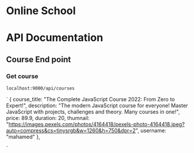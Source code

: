 # Online School

# API Documentation

## Course End point 

### Get course
`localhost:9000/api/courses`

`
    {
        course_title: "The Complete JavaScript Course 2022: From Zero to Expert!",
        description: "The modern JavaScript course for everyone! Master JavaScript with projects, challenges and theory. Many courses in one!",
        price: 89.9,
        duration: 20,
        thumnail: "https://images.pexels.com/photos/4164418/pexels-photo-4164418.jpeg?auto=compress&cs=tinysrgb&w=1260&h=750&dpr=2",
        username: "mahamed"
    },

`
